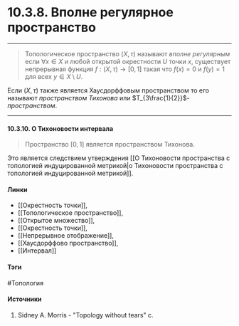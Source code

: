 # 10.3.8. Вполне регулярное пространство
***
>Топологическое пространство $(X,\tau)$ называют *вполне регулярным* если $\forall x\in X$ и любой открытой окрестности $U$ точки $x$, существует непрерывная функция $f:(X,\tau)\to[0,1]$ такая что $f(x)=0$ и $f(y)=1$ для всех $y\in X\setminus U$.

Если $(X,\tau)$ также является Хаусдорффовым пространством то его называют *пространством Тихонова* или $T_{3\frac{1}{2}}$*-пространством*.
***
#### 10.3.10. О Тихоновости интервала
> Пространство $[0,1]$ является пространством Тихонова.

Это является следствием утверждения [[О Тихоновости пространства с топологией индуцированной метрикой|о Тихоновости пространства с топологией индуцированной метрикой]].
#### Линки
- [[Окрестность точки]],
- [[Топологическое пространство]],
- [[Открытое множество]],
- [[Окрестность точки]],
- [[Непрерывное отображение]],
- [[Хаусдорффово пространство]],
- [[Интервал]]
#### Тэги
 #Топология 
#### Источники
1. Sidney A. Morris - "Topology without tears" c.